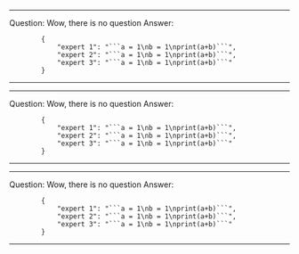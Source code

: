 ---------------------------
Question: Wow, there is no question
Answer:

            {
                "expert 1": "```a = 1\nb = 1\nprint(a+b)```",
                "expert 2": "```a = 1\nb = 1\nprint(a+b)```",
                "expert 3": "```a = 1\nb = 1\nprint(a+b)```"
            }
            
---------------------------
---------------------------
Question: Wow, there is no question
Answer:

            {
                "expert 1": "```a = 1\nb = 1\nprint(a+b)```",
                "expert 2": "```a = 1\nb = 1\nprint(a+b)```",
                "expert 3": "```a = 1\nb = 1\nprint(a+b)```"
            }
            
---------------------------
---------------------------
Question: Wow, there is no question
Answer:

            {
                "expert 1": "```a = 1\nb = 1\nprint(a+b)```",
                "expert 2": "```a = 1\nb = 1\nprint(a+b)```",
                "expert 3": "```a = 1\nb = 1\nprint(a+b)```"
            }
            
---------------------------
